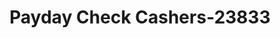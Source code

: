 ---
f_zip-code: 65625
f_state-code: MO
title: Payday Check Cashers-23833
f_phone: 417-847-3970
f_city-only: Cassville
f_address: 502 Main Street Cassville
f_location-unique-id: '23833'
slug: payday-check-cashers-23833
updated-on: '2024-05-30T13:46:58.046Z'
created-on: '2024-05-30T13:36:59.803Z'
published-on: '2024-05-30T13:54:32.469Z'
f_city-state: cms/city/cassville-mo.md
f_company: cms/company/payday-check-cashers.md
f_state: cms/state/missouri.md
layout: '[payday-loan].html'
tags: payday-loan
---